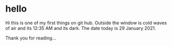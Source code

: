 # hello
Hi this is one of my first things on git hub.
Outside the window is cold waves of air and its 12:35 AM and its dark.
The date today is 29 January 2021.

Thank you for reading...
